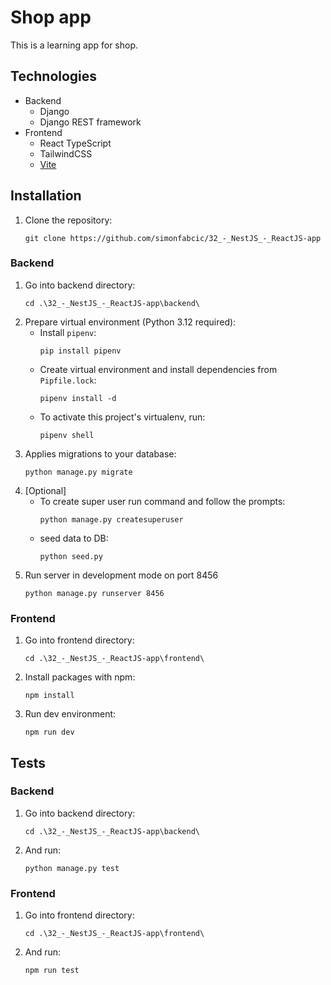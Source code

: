 # Shop app

This is a learning app for shop.

## Technologies

-   Backend
    -   Django
    -   Django REST framework
-   Frontend
    -   React TypeScript
    -   TailwindCSS
    -   [Vite](https://vitejs.dev/)

## Installation

1. Clone the repository:
    ```
    git clone https://github.com/simonfabcic/32_-_NestJS_-_ReactJS-app
    ```

### Backend

1. Go into backend directory:
    ```
    cd .\32_-_NestJS_-_ReactJS-app\backend\
    ```
1. Prepare virtual environment (Python 3.12 required):
    - Install `pipenv`:
        ```
        pip install pipenv
        ```
    - Create virtual environment and install dependencies from `Pipfile.lock`:
        ```
        pipenv install -d
        ```
    - To activate this project's virtualenv, run:
        ```
        pipenv shell
        ```
1. Applies migrations to your database:
    ```
    python manage.py migrate
    ```
1. [Optional]
    - To create super user run command and follow the prompts:
        ```
        python manage.py createsuperuser
        ```
    - seed data to DB:
        ```
        python seed.py
        ```
1. Run server in development mode on port 8456
    ```
    python manage.py runserver 8456
    ```

### Frontend

1. Go into frontend directory:
    ```
    cd .\32_-_NestJS_-_ReactJS-app\frontend\
    ```
1. Install packages with npm:
    ```
    npm install
    ```
1. Run dev environment:
    ```
    npm run dev
    ```

## Tests

### Backend

1. Go into backend directory:
    ```
    cd .\32_-_NestJS_-_ReactJS-app\backend\
    ```
1. And run:
    ```
    python manage.py test
    ```

### Frontend

1. Go into frontend directory:
    ```
    cd .\32_-_NestJS_-_ReactJS-app\frontend\
    ```
1. And run:
    ```
    npm run test
    ```
